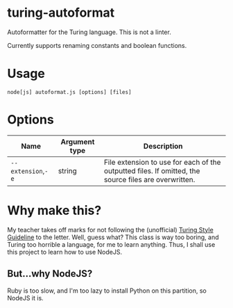 # turing-autoformat

Autoformatter for the Turing language. This is not a linter.

Currently supports renaming constants and boolean functions.

# Usage

    node[js] autoformat.js [options] [files]

# Options

|Name|Argument type|Description|
|----|-------------|-----------|
|`--extension`,`-e`|string|File extension to use for each of the outputted files. If omitted, the source files are overwritten.|

# Why make this?

My teacher takes off marks for not following the (unofficial) [Turing Style Guideline](http://wiki.compsci.ca/index.php?title=Turing_Style_Guideline) to the letter. Well, guess what? This class is way too boring, and Turing too horrible a language, for me to learn anything. Thus, I shall use this project to learn how to use NodeJS.

## But...why NodeJS?

Ruby is too slow, and I'm too lazy to install Python on this partition, so NodeJS it is.
